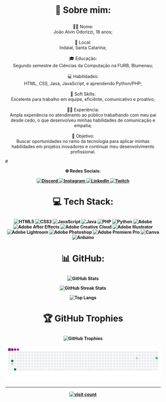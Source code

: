# <p align="center">💫 Sobre mim: 
<p align="center">
👨‍🎓 Nome:<BR> João Alvin Odorizzi, 18 anos;<br><br>
🏡 Local:<BR> Indaial, Santa Catarina;<br><br>
🎓 Educação:<BR> Segundo semestre de Ciências da Computação na FURB, Blumenau;<br><br>
💻 Habilidades:<BR> HTML, CSS, Java, JavaScript, e aprendendo Python/PHP;<br><br>
🤝 Soft Skills:<BR> Excelente para trabalho em equipe, eficiênte, comunicativo e proativo;<br><br>
👨‍💼 Experiência:<BR> Ampla experiência no atendimento ao público trabalhando com meu pai desde cedo, o que desenvolveu minhas habilidades de comunicação e empatia;<br><br>
🚀 Objetivo:<BR> Buscar oportunidades no ramo da tecnologia para aplicar minhas habilidades em projetos inovadores e continuar meu desenvolvimento profissional.
</p>
# <p align="center"><b>🌐 Redes Sociais:<b></p>
<p align="center">
  <a href="https://discord.gg/jNSygBnZ45">
    <img src="https://img.shields.io/badge/Discord-%237289DA.svg?logo=discord&logoColor=white" alt="Discord" height="35" width="130">
  </a>
  <a href="https://www.instagram.com/jaum_15.02/">
    <img src="https://img.shields.io/badge/Instagram-%23E4405F.svg?logo=Instagram&logoColor=white" alt="Instagram" height="35" width="130">
  </a>
  <a href="https://www.linkedin.com/in/jaum1502/">
    <img src="https://img.shields.io/badge/LinkedIn-%230077B5.svg?logo=linkedin&logoColor=white" alt="LinkedIn" height="35" width="130">
  </a>
  <a href="https://www.twitch.tv/johnnyelevenbr">
    <img src="https://img.shields.io/badge/Twitch-%239146FF.svg?logo=Twitch&logoColor=white" alt="Twitch" height="35" width="130">
  </a>
</p>


# <p align="center">💻 Tech Stack:</p>
<p align="center">
  <img src="https://img.shields.io/badge/html5-%23E34F26.svg?style=for-the-badge&logo=html5&logoColor=white" alt="HTML5">
  <img src="https://img.shields.io/badge/css3-%231572B6.svg?style=for-the-badge&logo=css3&logoColor=white" alt="CSS3">
  <img src="https://img.shields.io/badge/javascript-%23323330.svg?style=for-the-badge&logo=javascript&logoColor=%23F7DF1E" alt="JavaScript">
  <img src="https://img.shields.io/badge/java-%23ED8B00.svg?style=for-the-badge&logo=openjdk&logoColor=white" alt="Java">
  <img src="https://img.shields.io/badge/php-%23777BB4.svg?style=for-the-badge&logo=php&logoColor=white" alt="PHP">
  <img src="https://img.shields.io/badge/python-3670A0?style=for-the-badge&logo=python&logoColor=ffdd54" alt="Python">
  <img src="https://img.shields.io/badge/adobe-%23FF0000.svg?style=for-the-badge&logo=adobe&logoColor=white" alt="Adobe">
  <img src="https://img.shields.io/badge/Adobe%20After%20Effects-9999FF.svg?style=for-the-badge&logo=Adobe%20After%20Effects&logoColor=white" alt="Adobe After Effects">
  <img src="https://img.shields.io/badge/Adobe%20Creative%20Cloud-DA1F26.svg?style=for-the-badge&logo=Adobe%20Creative%20Cloud&logoColor=white" alt="Adobe Creative Cloud">
  <img src="https://img.shields.io/badge/adobe%20illustrator-%23FF9A00.svg?style=for-the-badge&logo=adobe%20illustrator&logoColor=white" alt="Adobe Illustrator">
  <img src="https://img.shields.io/badge/Adobe%20Lightroom-31A8FF.svg?style=for-the-badge&logo=Adobe%20Lightroom&logoColor=white" alt="Adobe Lightroom">
  <img src="https://img.shields.io/badge/adobe%20photoshop-%2331A8FF.svg?style=for-the-badge&logo=adobe%20photoshop&logoColor=white" alt="Adobe Photoshop">
  <img src="https://img.shields.io/badge/Adobe%20Premiere%20Pro-9999FF.svg?style=for-the-badge&logo=Adobe%20Premiere%20Pro&logoColor=white" alt="Adobe Premiere Pro">
  <img src="https://img.shields.io/badge/Canva-%2300C4CC.svg?style=for-the-badge&logo=Canva&logoColor=white" alt="Canva">
  <img src="https://img.shields.io/badge/-Arduino-00979D?style=for-the-badge&logo=Arduino&logoColor=white" alt="Arduino">
</p>

# <p align="center">📊 GitHub: </p>
<p align="center">
  <img src="https://github-readme-stats.vercel.app/api?username=jaum1502&theme=midnight-purple&hide_border=false&include_all_commits=false&count_private=false" alt="GitHub Stats">
</p>
<p align="center">
  <img src="https://github-readme-streak-stats.herokuapp.com/?user=jaum1502&theme=midnight-purple&hide_border=false" alt="GitHub Streak Stats">
</p>
<p align="center">
  <img src="https://github-readme-stats.vercel.app/api/top-langs/?username=jaum1502&theme=midnight-purple&hide_border=false&include_all_commits=false&count_private=false&layout=compact" alt="Top Langs">
</p>

# <p align="center">🏆 GitHub Trophies  </p>
<p align="center">
  <img src="https://github-profile-trophy.vercel.app/?username=jaum1502&theme=tokyonight&no-frame=true&no-bg=true&margin-w=4" alt="GitHub Trophies">
</p>

<p align="center">
  <img src="https://github.com/jaum1502/jaum1502/blob/output/github-contribution-grid-snake.gif" alt="snake gif">
</p>

---
<p align="center">
  <a href="https://visitcount.itsvg.in"><img src="https://visitcount.itsvg.in/api?id=jaum1502&icon=0&color=0" alt="visit count"></a>
</p>
